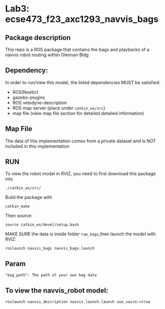 # Lab3: ecse473_f23_axc1293_navvis_bags

## Package description
This repo is a ROS package that contains the bags and playbacks of a navvis robot routing within Glennan Bldg

## Dependency:
In order to run/view this model, the listed dependencies MUST be satisfied:
-  ROS(Noetic)
-  gazebo-plugins
-  ROS velodyne-description
-  ROS map server (place under `catkin_ws/src`)
-  map file (view map file section for detailed detailed information)

## Map File
The data of this implementation comes from a private dataset and is NOT included in this implementation

## RUN
To view the robot model in RVIZ, you need to first download this package into

`./catkin_ws/src/`

Build the package with

`catkin_make`

Then source:

`source catkin_ws/devel/setup.bash`

MAKE SURE the data is inside folder `raw_bags`,then launch the model with RVIZ:

`roslaunch navvis_bags navvis_bags.launch`

## Param

`"bag_path": The path of your own bag data`

## To view the navvis_robot model:

`roslaunch navvis_description navvis_launch.launch use_xacro:=true`

